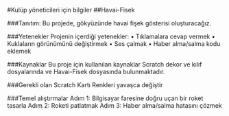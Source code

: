 #Kulüp yöneticileri için bilgiler
##Havai-Fisek

###Tanıtım:
Bu projede, gökyüzünde havai fişek gösterisi oluşturacağız. 

###Yetenekler
Projenin içerdiği yetenekler:
• Tıklamalara cevap vermek
• Kuklaların görünümünü değiştirmek
• Ses çalmak
• Haber alma/salma kodu eklemek

###Kaynaklar
Bu proje için kullanılan kaynaklar Scratch dekor ve kılıf dosyalarında ve Havai-Fisek dosyasında bulunmaktadır. 

###Gerekli olan Scratch Kartı
Renkleri yavaşca değiştir

###Temel alıştırmalar
Adım 1: Bilgisayar faresine doğru uçan bir roket tasarla
Adım 2: Roketi patlatmak
Adım 3: Haber alma/salma hatasını çözmek
